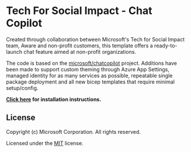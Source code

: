 # Tech For Social Impact - Chat Copilot

Created through collaboration between Microsoft's Tech for Social Impact team, Aware and non-profit customers, this template offers a ready-to-launch chat feature aimed at non-profit organizations.

The code is based on the [microsoft/chatcopilot](https://github.com/microsoft/chatcopilot) project. Additions have been made to support custom theming through Azure App Settings, managed identity for as many services as possible, repeatable single package deployment and all new bicep templates that require minimal setup/config.


**[Click here](./docs/AWARE-SETUP.md) for installation instructions.**
<br/>


## License

Copyright (c) Microsoft Corporation. All rights reserved.

Licensed under the [MIT](LICENSE) license.
